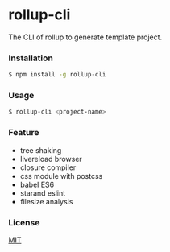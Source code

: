 # rollup-cli

The CLI of rollup to generate template project.

### Installation

``` bash
$ npm install -g rollup-cli
```

### Usage

``` bash
$ rollup-cli <project-name>
```

### Feature

* tree shaking
* livereload browser
* closure compiler
* css module with postcss
* babel ES6
* starand eslint
* filesize analysis

### License

[MIT](http://opensource.org/licenses/MIT)
